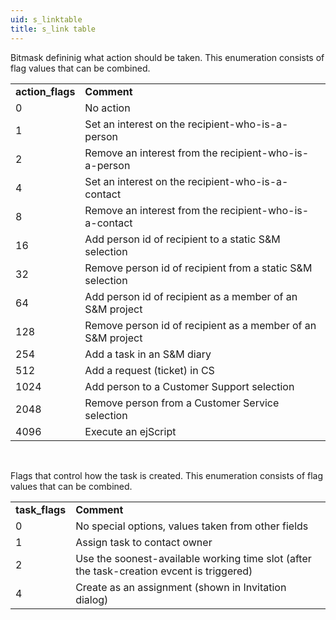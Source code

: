 ```yaml
---
uid: s_linktable
title: s_link table
---
```


Bitmask defininig what action should be taken. This enumeration consists of flag values that can be combined.

|                   |                                                             |
|-------------------|-------------------------------------------------------------|
| **action\_flags** | **Comment**                                                 |
| 0                 | No action                                                   |
| 1                 | Set an interest on the recipient-who-is-a-person            |
| 2                 | Remove an interest from the recipient-who-is-a-person       |
| 4                 | Set an interest on the recipient-who-is-a-contact           |
| 8                 | Remove an interest from the recipient-who-is-a-contact      |
| 16                | Add person id of recipient to a static S&M selection        |
| 32                | Remove person id of recipient from a static S&M selection   |
| 64                | Add person id of recipient as a member of an S&M project    |
| 128               | Remove person id of recipient as a member of an S&M project |
| 254               | Add a task in an S&M diary                                  |
| 512               | Add a request (ticket) in CS                                |
| 1024              | Add person to a Customer Support selection                  |
| 2048              | Remove person from a Customer Service selection             |
| 4096              | Execute an ejScript                                         |

 

Flags that control how the task is created. This enumeration consists of flag values that can be combined.

|                 |                                                                                           |
|-----------------|-------------------------------------------------------------------------------------------|
| **task\_flags** | **Comment**                                                                               |
| 0               | No special options, values taken from other fields                                        |
| 1               | Assign task to contact owner                                                              |
| 2               | Use the soonest-available working time slot (after the task-creation evcent is triggered) |
| 4               | Create as an assignment (shown in Invitation dialog)                                      |